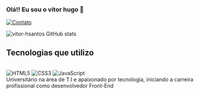 ### Olá!! Eu sou o vitor hugo 👨

[![Contato](https://img.shields.io/badge/WhatsApp-25D366?style=for-the-badge&logo=whatsapp&logoColor=white)](https://wa.me/qr/XFRM3UCQQNWRG1)

![vitor-hsantos GitHub stats](https://github-readme-stats.vercel.app/api?username=vitor-hsantos&show_icons=true&theme=dracula)

## Tecnologias que utilizo

<div style="display: inline-block"><br/>
      <img src="https://img.shields.io/badge/HTML-239120?style=for-the-badge&logo=html5&logoColor=white" alt="HTML5">
      <img src="https://img.shields.io/badge/CSS-239120?&style=for-the-badge&logo=css3&logoColor=white" alt="CSS3">
      <img src="https://img.shields.io/badge/JavaScript-F7DF1E?style=for-the-badge&logo=javascript&logoColor=black" alt="JavaScript">
 </div>
<br/>
 Universitário na área de T.I e apaixonado por tecnologia, iniciando a carreira profissional como desenvolvedor Front-End
 
